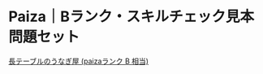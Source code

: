 # Paiza｜Bランク・スキルチェック見本問題セット

[長テーブルのうなぎ屋 (paizaランク B 相当)](https://paiza.jp/works/mondai/b_rank_skillcheck_sample/long-table/edit?language_uid=php)
